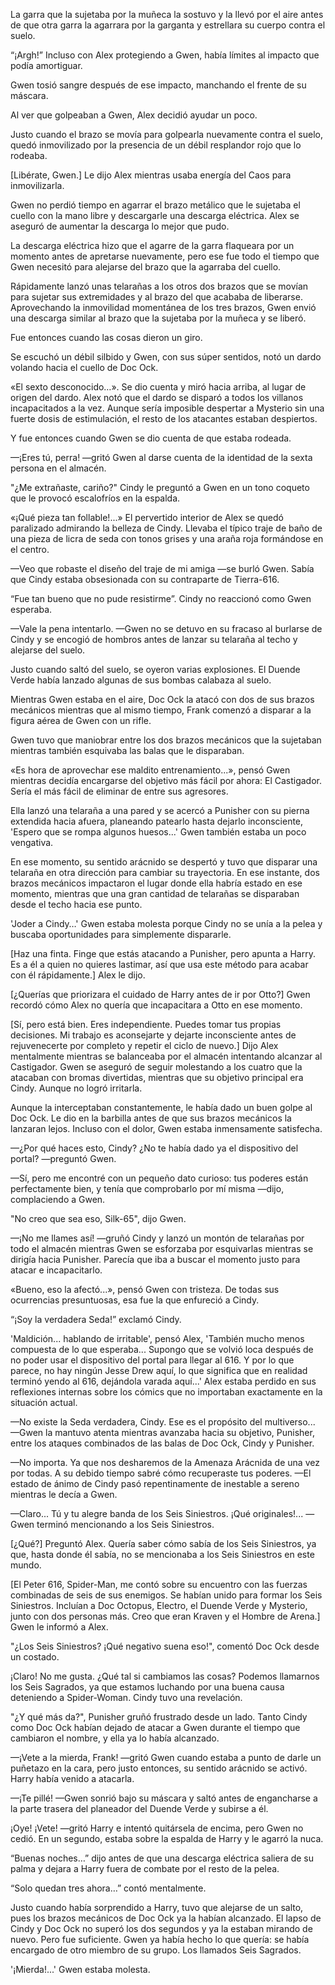 
La garra que la sujetaba por la muñeca la sostuvo y la llevó por el aire antes de que otra garra la agarrara por la garganta y estrellara su cuerpo contra el suelo.

“¡Argh!” Incluso con Alex protegiendo a Gwen, había límites al impacto que podía amortiguar.

Gwen tosió sangre después de ese impacto, manchando el frente de su máscara.

Al ver que golpeaban a Gwen, Alex decidió ayudar un poco.

Justo cuando el brazo se movía para golpearla nuevamente contra el suelo, quedó inmovilizado por la presencia de un débil resplandor rojo que lo rodeaba.

[Libérate, Gwen.] Le dijo Alex mientras usaba energía del Caos para inmovilizarla.

Gwen no perdió tiempo en agarrar el brazo metálico que le sujetaba el cuello con la mano libre y descargarle una descarga eléctrica. Alex se aseguró de aumentar la descarga lo mejor que pudo.

La descarga eléctrica hizo que el agarre de la garra flaqueara por un momento antes de apretarse nuevamente, pero ese fue todo el tiempo que Gwen necesitó para alejarse del brazo que la agarraba del cuello.

Rápidamente lanzó unas telarañas a los otros dos brazos que se movían para sujetar sus extremidades y al brazo del que acababa de liberarse. Aprovechando la inmovilidad momentánea de los tres brazos, Gwen envió una descarga similar al brazo que la sujetaba por la muñeca y se liberó.

Fue entonces cuando las cosas dieron un giro.

Se escuchó un débil silbido y Gwen, con sus súper sentidos, notó un dardo volando hacia el cuello de Doc Ock.

«El sexto desconocido…». Se dio cuenta y miró hacia arriba, al lugar de origen del dardo. Alex notó que el dardo se disparó a todos los villanos incapacitados a la vez. Aunque sería imposible despertar a Mysterio sin una fuerte dosis de estimulación, el resto de los atacantes estaban despiertos.

Y fue entonces cuando Gwen se dio cuenta de que estaba rodeada.

—¡Eres tú, perra! —gritó Gwen al darse cuenta de la identidad de la sexta persona en el almacén.

"¿Me extrañaste, cariño?" Cindy le preguntó a Gwen en un tono coqueto que le provocó escalofríos en la espalda.

«¡Qué pieza tan follable!...» El pervertido interior de Alex se quedó paralizado admirando la belleza de Cindy. Llevaba el típico traje de baño de una pieza de licra de seda con tonos grises y una araña roja formándose en el centro.

—Veo que robaste el diseño del traje de mi amiga —se burló Gwen. Sabía que Cindy estaba obsesionada con su contraparte de Tierra-616.

“Fue tan bueno que no pude resistirme”. Cindy no reaccionó como Gwen esperaba.

—Vale la pena intentarlo. —Gwen no se detuvo en su fracaso al burlarse de Cindy y se encogió de hombros antes de lanzar su telaraña al techo y alejarse del suelo.

Justo cuando saltó del suelo, se oyeron varias explosiones. El Duende Verde había lanzado algunas de sus bombas calabaza al suelo.

Mientras Gwen estaba en el aire, Doc Ock la atacó con dos de sus brazos mecánicos mientras que al mismo tiempo, Frank comenzó a disparar a la figura aérea de Gwen con un rifle.

Gwen tuvo que maniobrar entre los dos brazos mecánicos que la sujetaban mientras también esquivaba las balas que le disparaban.

«Es hora de aprovechar ese maldito entrenamiento...», pensó Gwen mientras decidía encargarse del objetivo más fácil por ahora: El Castigador. Sería el más fácil de eliminar de entre sus agresores.

Ella lanzó una telaraña a una pared y se acercó a Punisher con su pierna extendida hacia afuera, planeando patearlo hasta dejarlo inconsciente, 'Espero que se rompa algunos huesos...' Gwen también estaba un poco vengativa.

En ese momento, su sentido arácnido se despertó y tuvo que disparar una telaraña en otra dirección para cambiar su trayectoria. En ese instante, dos brazos mecánicos impactaron el lugar donde ella habría estado en ese momento, mientras que una gran cantidad de telarañas se disparaban desde el techo hacia ese punto.

'Joder a Cindy…' Gwen estaba molesta porque Cindy no se unía a la pelea y buscaba oportunidades para simplemente dispararle.

[Haz una finta. Finge que estás atacando a Punisher, pero apunta a Harry. Es a él a quien no quieres lastimar, así que usa este método para acabar con él rápidamente.] Alex le dijo.

[¿Querías que priorizara el cuidado de Harry antes de ir por Otto?] Gwen recordó cómo Alex no quería que incapacitara a Otto en ese momento.

[Sí, pero está bien. Eres independiente. Puedes tomar tus propias decisiones. Mi trabajo es aconsejarte y dejarte inconsciente antes de rejuvenecerte por completo y repetir el ciclo de nuevo.] Dijo Alex mentalmente mientras se balanceaba por el almacén intentando alcanzar al Castigador. Gwen se aseguró de seguir molestando a los cuatro que la atacaban con bromas divertidas, mientras que su objetivo principal era Cindy. Aunque no logró irritarla.

Aunque la interceptaban constantemente, le había dado un buen golpe al Doc Ock. Le dio en la barbilla antes de que sus brazos mecánicos la lanzaran lejos. Incluso con el dolor, Gwen estaba inmensamente satisfecha.

—¿Por qué haces esto, Cindy? ¿No te había dado ya el dispositivo del portal? —preguntó Gwen.

—Sí, pero me encontré con un pequeño dato curioso: tus poderes están perfectamente bien, y tenía que comprobarlo por mí misma —dijo, complaciendo a Gwen.

"No creo que sea eso, Silk-65", dijo Gwen.

—¡No me llames así! —gruñó Cindy y lanzó un montón de telarañas por todo el almacén mientras Gwen se esforzaba por esquivarlas mientras se dirigía hacia Punisher. Parecía que iba a buscar el momento justo para atacar e incapacitarlo.

«Bueno, eso la afectó...», pensó Gwen con tristeza. De todas sus ocurrencias presuntuosas, esa fue la que enfureció a Cindy.

“¡Soy la verdadera Seda!” exclamó Cindy.

'Maldición... hablando de irritable', pensó Alex, 'También mucho menos compuesta de lo que esperaba... Supongo que se volvió loca después de no poder usar el dispositivo del portal para llegar al 616. Y por lo que parece, no hay ningún Jesse Drew aquí, lo que significa que en realidad terminó yendo al 616, dejándola varada aquí...' Alex estaba perdido en sus reflexiones internas sobre los cómics que no importaban exactamente en la situación actual.

—No existe la Seda verdadera, Cindy. Ese es el propósito del multiverso... —Gwen la mantuvo atenta mientras avanzaba hacia su objetivo, Punisher, entre los ataques combinados de las balas de Doc Ock, Cindy y Punisher.

—No importa. Ya que nos desharemos de la Amenaza Arácnida de una vez por todas. A su debido tiempo sabré cómo recuperaste tus poderes. —El estado de ánimo de Cindy pasó repentinamente de inestable a sereno mientras le decía a Gwen.

—Claro... Tú y tu alegre banda de los Seis Siniestros. ¡Qué originales!... —Gwen terminó mencionando a los Seis Siniestros.

[¿Qué?] Preguntó Alex. Quería saber cómo sabía de los Seis Siniestros, ya que, hasta donde él sabía, no se mencionaba a los Seis Siniestros en este mundo.

[El Peter 616, Spider-Man, me contó sobre su encuentro con las fuerzas combinadas de seis de sus enemigos. Se habían unido para formar los Seis Siniestros. Incluían a Doc Octopus, Electro, el Duende Verde y Mysterio, junto con dos personas más. Creo que eran Kraven y el Hombre de Arena.] Gwen le informó a Alex.

"¿Los Seis Siniestros? ¡Qué negativo suena eso!", comentó Doc Ock desde un costado.

¡Claro! No me gusta. ¿Qué tal si cambiamos las cosas? Podemos llamarnos los Seis Sagrados, ya que estamos luchando por una buena causa deteniendo a Spider-Woman. Cindy tuvo una revelación.

"¿Y qué más da?", Punisher gruñó frustrado desde un lado. Tanto Cindy como Doc Ock habían dejado de atacar a Gwen durante el tiempo que cambiaron el nombre, y ella ya lo había alcanzado.

—¡Vete a la mierda, Frank! —gritó Gwen cuando estaba a punto de darle un puñetazo en la cara, pero justo entonces, su sentido arácnido se activó. Harry había venido a atacarla.

—¡Te pillé! —Gwen sonrió bajo su máscara y saltó antes de engancharse a la parte trasera del planeador del Duende Verde y subirse a él.

¡Oye! ¡Vete! —gritó Harry e intentó quitársela de encima, pero Gwen no cedió. En un segundo, estaba sobre la espalda de Harry y le agarró la nuca.

“Buenas noches…” dijo antes de que una descarga eléctrica saliera de su palma y dejara a Harry fuera de combate por el resto de la pelea.

“Solo quedan tres ahora…” contó mentalmente.

Justo cuando había sorprendido a Harry, tuvo que alejarse de un salto, pues los brazos mecánicos de Doc Ock ya la habían alcanzado. El lapso de Cindy y Doc Ock no superó los dos segundos y ya la estaban mirando de nuevo. Pero fue suficiente. Gwen ya había hecho lo que quería: se había encargado de otro miembro de su grupo. Los llamados Seis Sagrados. 

'¡Mierda!...' Gwen estaba molesta.
